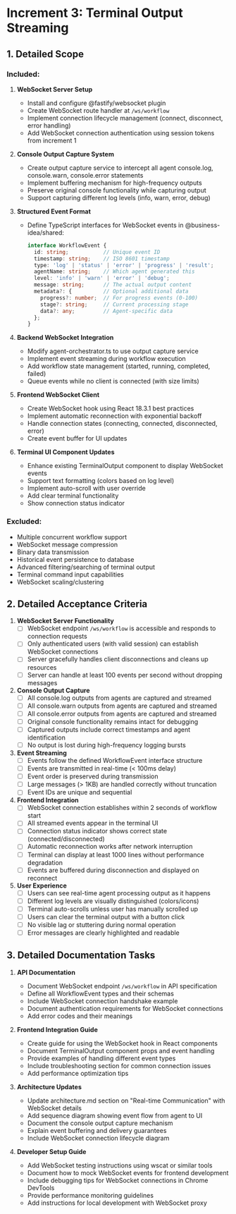 # Increment 3: Terminal Output Streaming

## 1. Detailed Scope

### Included:

1. **WebSocket Server Setup**
   - Install and configure @fastify/websocket plugin
   - Create WebSocket route handler at `/ws/workflow`
   - Implement connection lifecycle management (connect, disconnect, error handling)
   - Add WebSocket connection authentication using session tokens from increment 1

2. **Console Output Capture System**
   - Create output capture service to intercept all agent console.log, console.warn, console.error statements
   - Implement buffering mechanism for high-frequency outputs
   - Preserve original console functionality while capturing output
   - Support capturing different log levels (info, warn, error, debug)

3. **Structured Event Format**
   - Define TypeScript interfaces for WebSocket events in @business-idea/shared:
     ```typescript
     interface WorkflowEvent {
       id: string;           // Unique event ID
       timestamp: string;    // ISO 8601 timestamp
       type: 'log' | 'status' | 'error' | 'progress' | 'result';
       agentName: string;    // Which agent generated this
       level: 'info' | 'warn' | 'error' | 'debug';
       message: string;      // The actual output content
       metadata?: {          // Optional additional data
         progress?: number;  // For progress events (0-100)
         stage?: string;     // Current processing stage
         data?: any;         // Agent-specific data
       };
     }
     ```

4. **Backend WebSocket Integration**
   - Modify agent-orchestrator.ts to use output capture service
   - Implement event streaming during workflow execution
   - Add workflow state management (started, running, completed, failed)
   - Queue events while no client is connected (with size limits)

5. **Frontend WebSocket Client**
   - Create WebSocket hook using React 18.3.1 best practices
   - Implement automatic reconnection with exponential backoff
   - Handle connection states (connecting, connected, disconnected, error)
   - Create event buffer for UI updates

6. **Terminal UI Component Updates**
   - Enhance existing TerminalOutput component to display WebSocket events
   - Support text formatting (colors based on log level)
   - Implement auto-scroll with user override
   - Add clear terminal functionality
   - Show connection status indicator

### Excluded:
- Multiple concurrent workflow support
- WebSocket message compression
- Binary data transmission
- Historical event persistence to database
- Advanced filtering/searching of terminal output
- Terminal command input capabilities
- WebSocket scaling/clustering

## 2. Detailed Acceptance Criteria

1. **WebSocket Server Functionality**
   - [ ] WebSocket endpoint `/ws/workflow` is accessible and responds to connection requests
   - [ ] Only authenticated users (with valid session) can establish WebSocket connections
   - [ ] Server gracefully handles client disconnections and cleans up resources
   - [ ] Server can handle at least 100 events per second without dropping messages

2. **Console Output Capture**
   - [ ] All console.log outputs from agents are captured and streamed
   - [ ] All console.warn outputs from agents are captured and streamed
   - [ ] All console.error outputs from agents are captured and streamed
   - [ ] Original console functionality remains intact for debugging
   - [ ] Captured outputs include correct timestamps and agent identification
   - [ ] No output is lost during high-frequency logging bursts

3. **Event Streaming**
   - [ ] Events follow the defined WorkflowEvent interface structure
   - [ ] Events are transmitted in real-time (< 100ms delay)
   - [ ] Event order is preserved during transmission
   - [ ] Large messages (> 1KB) are handled correctly without truncation
   - [ ] Event IDs are unique and sequential

4. **Frontend Integration**
   - [ ] WebSocket connection establishes within 2 seconds of workflow start
   - [ ] All streamed events appear in the terminal UI
   - [ ] Connection status indicator shows correct state (connected/disconnected)
   - [ ] Automatic reconnection works after network interruption
   - [ ] Terminal can display at least 1000 lines without performance degradation
   - [ ] Events are buffered during disconnection and displayed on reconnect

5. **User Experience**
   - [ ] Users can see real-time agent processing output as it happens
   - [ ] Different log levels are visually distinguished (colors/icons)
   - [ ] Terminal auto-scrolls unless user has manually scrolled up
   - [ ] Users can clear the terminal output with a button click
   - [ ] No visible lag or stuttering during normal operation
   - [ ] Error messages are clearly highlighted and readable

## 3. Detailed Documentation Tasks

1. **API Documentation**
   - Document WebSocket endpoint `/ws/workflow` in API specification
   - Define all WorkflowEvent types and their schemas
   - Include WebSocket connection handshake example
   - Document authentication requirements for WebSocket connections
   - Add error codes and their meanings

2. **Frontend Integration Guide**
   - Create guide for using the WebSocket hook in React components
   - Document TerminalOutput component props and event handling
   - Provide examples of handling different event types
   - Include troubleshooting section for common connection issues
   - Add performance optimization tips

3. **Architecture Updates**
   - Update architecture.md section on "Real-time Communication" with WebSocket details
   - Add sequence diagram showing event flow from agent to UI
   - Document the console output capture mechanism
   - Explain event buffering and delivery guarantees
   - Include WebSocket connection lifecycle diagram

4. **Developer Setup Guide**
   - Add WebSocket testing instructions using wscat or similar tools
   - Document how to mock WebSocket events for frontend development
   - Include debugging tips for WebSocket connections in Chrome DevTools
   - Provide performance monitoring guidelines
   - Add instructions for local development with WebSocket proxy